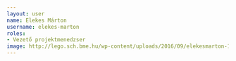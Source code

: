 ```yaml
---
layout: user
name: Elekes Márton
username: elekes-marton
roles:
- Vezető projektmenedzser
image: http://lego.sch.bme.hu/wp-content/uploads/2016/09/elekesmarton-150x150.jpg
---
```


